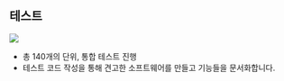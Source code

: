 ## 테스트

![](http://dl.dropbox.com/s/0s73r805xebz1nd/auction_test.png)

- 총 140개의 단위, 통합 테스트 진행
- 테스트 코드 작성을 통해 견고한 소프트웨어를 만들고 기능들을 문서화합니다.
